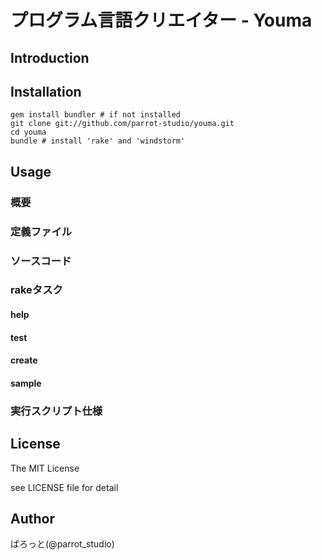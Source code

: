 プログラム言語クリエイター - Youma
===============

Introduction
---------------


Installation
---------------
    gem install bundler # if not installed
    git clone git://github.com/parrot-studio/youma.git
    cd youma
    bundle # install 'rake' and 'windstorm'

Usage
---------------
### 概要

### 定義ファイル

### ソースコード

### rakeタスク

#### help

#### test

#### create

#### sample

### 実行スクリプト仕様

License
---------------
The MIT License

see LICENSE file for detail

Author
---------------
ぱろっと(@parrot_studio)

